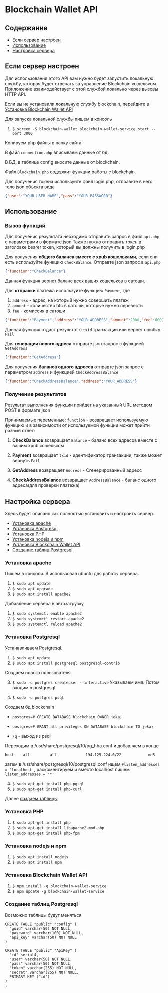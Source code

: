 ﻿# Blockchain Wallet API

## Содержание

  * [Если сервер настроен](#Если-сервер-настроен)
  * [Использование](#Использование)
  * [Настройка сервера](#Настройка-сервера)


## Если сервер настроен

Для использования этого API вам нужно будет запустить локальную службу, которая будет отвечать за управление Blockchain кошельком. Приложение взаимодействует с этой службой локально через вызовы HTTP API.

Если вы не установили локальную службу blockchain, перейдите в [Установка Blockchain Wallet API](#Установка-Blockchain-Wallet-API)

Для запуска локальной службы пишем в консоль
1. `$ screen -S blockchain-wallet blockchain-wallet-service start --port 3000`

Копируем php файлы в папку сайта.

В файл `connection.php` вписываем данные от бд.

В БД, в таблице config вносите данные от blockchain.

Файл `Blockchain.php` содержит функции работы с blockchain.

Для получения токена используйте файл login.php, отправьте в него тело json объекта вида 
```json
{"user":"YOUR_USER_NAME","pass":"YOUR_PASSWORD"}
```

## Использование

### Вызов функций
Для получения результата неоходимо отправить запрос в файл `api.php` с параметрами в формате json
Также нужно отправить токен в заголовке bearer token, который вы должны получить в login.php

Для получения **общего баланса вместе с xpub кошельками**, если они есть используйте функцию `CheckBalance`. Отправте json запрос в `api.php`
```json
{"function":"CheckBalance"}
```
Данная функция вернет баланс всех ваших кошельков в сатоши.

Для **отправки** платежа используйте функцию `Payment`, где

1. `address` - адрес, на который нужно совершить платеж
2. `amount` - количество btc в сатоши, которые нужно перевести
3. `fee` - комиссия в сатоши
```json
{"function":"Payment","address":"YOUR_ADDRESS","amount":2000,"fee":600}
```
Данная функция отдаст результат с `txid` транзакции или вернет ошибку `Fail`

Для **генерации нового адреса** отправте json запрос с функцией `GetAddress`
```json
{"function":"GetAddress"}
```
Для получения **баланса одного адресса** отправте json запрос с параметром `address` и функцией
`CheckAddressBalance`
```json
{"function":"CheckAddressBalance","address":"YOUR_ADDRESS"}
```

### Получение результатов
Результат выполнения функции прийдет на указанный URL методом POST в формате json

Принимаемые переменные:
`function` - возвращает используемую функцию и в зависимости от используемой функции может прийти разный ответ:

1) **CheckBalance** возвращает `Balance` - баланс всех адресов вместе с вашим xpub кошельком

2) **Payment** возвращает  `txid` - идентификатор транзакции, также может вернуть `Fail`

3) **GetAddress** возвращает  `Address` - Сгенерированный адресс

4) **CheckAddressBalance** возвращает `AddressBalance` - баланс одного адреса(для проверки платежа)

## Настройка сервера
Здесь будет описано как полностью установить и настроить сервер.

  * [Установка apache](#Установка-apache)
  * [Установка Postgresql](#Установка-Postgresql)
  * [Установка PHP](#Установка-PHP)
  * [Установка nodejs и npm](#Установка-nodejs-и-npm)
  * [Установка Blockchain Wallet API](#Установка-Blockchain-Wallet-API)
  * [Создание таблиц Postgresql](#Создание-таблиц-Postgresql)

### Установка apache
Пишем в консоли. Я использовал ubuntu для работы сервера.
1. `$ sudo apt update`
2. `$ sudo apt upgrade`
3. `$ sudo apt install apache2`

Добавление сервера в автозагрузку
1. `$ sudo systemctl enable apache2`
2. `$ sudo systemctl restart apache2`
3. `$ sudo systemctl reload apache2`

### Установка Postgresql
Устанавливаем Postgresql.
1. `$ sudo apt update`
2. `$ sudo apt install postgresql postgresql-contrib`

Создаем нового пользователя

3. `$ sudo -u postgres createuser --interactive`
Указываем имя. Потом входим в postgresql

4. `$ sudo -u postgres psql`

Создаем бд blockchain
* `postgres=# CREATE DATABASE blockchain OWNER jeka;`

* `postgres=# GRANT all privileges ON DATABASE blockchain TO jeka;`

* `\q` - выход из psql

Переходим в /usr/share/postgresql/10/pg_hba.conf и добавляем в конце 

`host    all         all             194.125.224.0/22            md5`

затем в /usr/share/postgresql/10/postgresql.conf ищем `#listen_addresses = 'localhost'`, раскоментируем и вместо localhost пишем `listen_addresses = '*'`

4. `$ sudo apt-get install php-pgsql`
5. `$ sudo apt-get install php-curl`

Далее [создаем таблицы](#Создание-таблиц-Postgresql)

### Установка PHP
1. `$ sudo apt-get install php`
2. `$ sudo apt-get install libapache2-mod-php`
3. `$ sudo apt-get install php-fpm`

### Установка nodejs и npm
1. `$ sudo apt install nodejs`
2. `$ sudo apt install npm`

### Установка Blockchain Wallet API
1. `$ npm install -g blockchain-wallet-service`
2. `$ npm update -g blockchain-wallet-service`

### Создание таблиц Postgresql
Возможно таблицы будут меняться
```PostgreSQL
CREATE TABLE "public"."config" (
  "guid" varchar(50) NOT NULL,
  "password" varchar(100) NOT NULL,
  "api_key" varchar(50) NOT NULL
)
;
CREATE TABLE "public"."ApiKey" (
  "id" serial4,
  "user" varchar(50) NOT NULL,
  "pass" varchar(50) NOT NULL,
  "token" varchar(255) NOT NULL,
  "secret" varchar(255) NOT NULL,
  PRIMARY KEY ("id")
)
;
```
